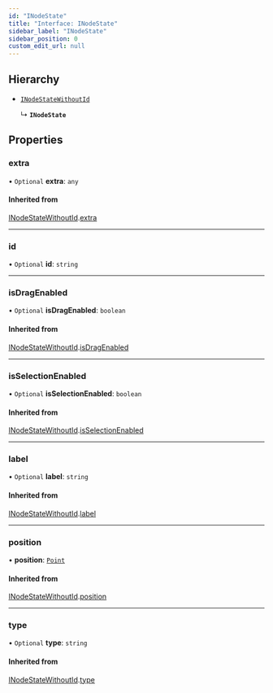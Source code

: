 ```yaml
---
id: "INodeState"
title: "Interface: INodeState"
sidebar_label: "INodeState"
sidebar_position: 0
custom_edit_url: null
---
```


## Hierarchy

- [`INodeStateWithoutId`](INodeStateWithoutId.md)

  ↳ **`INodeState`**

## Properties

### extra

• `Optional` **extra**: `any`

#### Inherited from

[INodeStateWithoutId](INodeStateWithoutId.md).[extra](INodeStateWithoutId.md#extra)

___

### id

• `Optional` **id**: `string`

___

### isDragEnabled

• `Optional` **isDragEnabled**: `boolean`

#### Inherited from

[INodeStateWithoutId](INodeStateWithoutId.md).[isDragEnabled](INodeStateWithoutId.md#isdragenabled)

___

### isSelectionEnabled

• `Optional` **isSelectionEnabled**: `boolean`

#### Inherited from

[INodeStateWithoutId](INodeStateWithoutId.md).[isSelectionEnabled](INodeStateWithoutId.md#isselectionenabled)

___

### label

• `Optional` **label**: `string`

#### Inherited from

[INodeStateWithoutId](INodeStateWithoutId.md).[label](INodeStateWithoutId.md#label)

___

### position

• **position**: [`Point`](../#point)

#### Inherited from

[INodeStateWithoutId](INodeStateWithoutId.md).[position](INodeStateWithoutId.md#position)

___

### type

• `Optional` **type**: `string`

#### Inherited from

[INodeStateWithoutId](INodeStateWithoutId.md).[type](INodeStateWithoutId.md#type)
